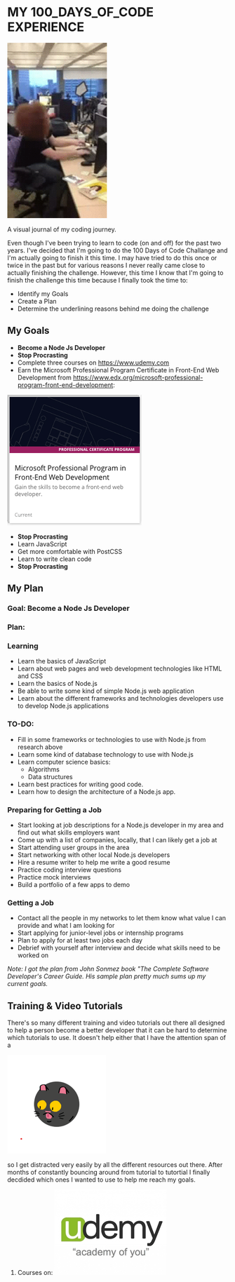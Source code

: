 # MY 100_DAYS_OF_CODE EXPERIENCE

![Coder GIF](/images/happy_coder.gif)

A visual journal of my coding journey.

Even though I've been trying to learn to code (on and off) for the past two years. I've decided that I'm going to do the 100 Days of Code Challange and I'm actually going to finish it this time. I may have tried to do this once or twice in the past but for various reasons I never really came close to actually finishing the challenge. However, this time I know that I'm going to finish the challenge this time because I finally took the time to:
* Identify my Goals
* Create a Plan
* Determine the underlining reasons behind me doing the challenge

## My Goals
* **Become a Node Js Developer**
* **Stop Procrasting**
* Complete three courses on https://www.udemy.com
* Earn the Microsoft Professional Program Certificate in Front-End Web Development from https://www.edx.org/microsoft-professional-program-front-end-development: 

![Microsoft Cert PNG](images/microsoft_cert.png)

* **Stop Procrasting**
* Learn JavaScript
* Get more comfortable with PostCSS
* Learn to write clean code
* **Stop Procrasting**

## My Plan

### Goal: Become a Node Js Developer
### Plan:
### Learning
* Learn the basics of JavaScript
* Learn about web pages and web development technologies like HTML and CSS
* Learn the basics of Node.js
* Be able to write some kind of simple Node.js web application
* Learn about the different frameworks and technologies developers use to develop Node.js applications
### TO-DO:
* Fill in some frameworks or technologies to use with Node.js from research above
* Learn some kind of database technology to use with Node.js
* Learn computer science basics:
  * Algorithms
  * Data structures
* Learn best practices for writing good code.
* Learn how to design the architecture of a Node.js app.
### Preparing for Getting a Job
* Start looking at job descriptions for a Node.js developer in my area and find out what skills employers want
* Come up with a list of companies, locally, that I can likely get a job at
* Start attending user groups in the area
* Start networking with other local Node.js developers
* Hire a resume writer to help me write a good resume
* Practice coding interview questions
* Practice mock interviews
* Build a portfolio of a few apps to demo
### Getting a Job
* Contact all the people in my networks to let them know what value I can provide and what I am looking for
* Start applying for junior-level jobs or internship programs
* Plan to apply for at least two jobs each day
* Debrief with yourself after interview and decide what skills need to be worked on

*Note: I got the plan from John Sonmez book "The Complete Software Developer's Career Guide. His sample plan pretty much sums up my current goals.*

## Training & Video Tutorials
There's so many different training and video tutorials out there all designed to help a person become a better developer that it can be hard to determine which tutorials to use. It doesn't help either that I have the attention span of a

![Crazy Cat](/images/small_crazy_cat.gif)

so I get distracted very easily by all the different resources out there. After months of constantly bouncing around from tutorial to tutortial I finally decdided which ones I wanted to use to help me reach my goals.
1. Courses on:
![Udemy Logo](/images/udemy-logo.jpg)
   
   
